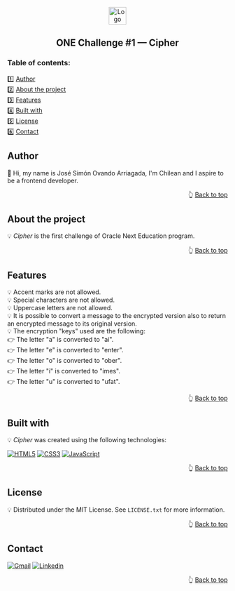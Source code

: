 <a name="readme-top"></a>

<!-- PROJECT LOGO -->
<div align="center">
  <a href="https://github.com/jsovandoarriagada/cipher">
    <img src="https://i.ibb.co/FKNTD51/cipher.png" alt="Logo" width="40" height="40">
  </a>
  <h2 align="center">ONE Challenge #1 &mdash; Cipher</h2>
</div>

<!-- TABLE OF CONTENTS -->
<h3>Table of contents:</h3>

1️⃣ <a href="#author">Author</a>\
2️⃣ <a href="#about-the-project">About the project</a>\
3️⃣ <a href="#features">Features</a>\
4️⃣ <a href="#built-with">Built with</a>\
5️⃣ <a href="#license">License</a>\
6️⃣ <a href="#contact">Contact</a>

<!-- AUTHOR -->
## Author

👋 Hi, my name is José Simón Ovando Arriagada, I'm Chilean and I aspire to be a frontend developer.

<p align="right">👆 <a href="#readme-top">Back to top</a></p>

<!-- ABOUT THE PROJECT -->
## About the project

💡 <em>Cipher</em> is the first challenge of Oracle Next Education program.

<p align="right">👆 <a href="#readme-top">Back to top</a></p>

<!-- FEATURES -->
## Features

💡 Accent marks are not allowed.\
💡 Special characters are not allowed.\
💡 Uppercase letters are not allowed.\
💡 It is possible to convert a message to the encrypted version also to return an encrypted message to its original version.\
💡 The encryption "keys" used are the following:\
👉 The letter "a" is converted to "ai".\
👉 The letter "e" is converted to "enter".\
👉 The letter "o" is converted to "ober".\
👉 The letter "i" is converted to "imes".\
👉 The letter "u" is converted to "ufat".

<p align="right">👆 <a href="#readme-top">Back to top</a></p>

<!-- BUILT WITH -->
## Built with

💡 <em>Cipher</em> was created using the following technologies:

[![HTML5][HTML5]][HTML5-url] [![CSS3][CSS3]][CSS3-url] [![JavaScript][JavaScript]][JavaScript-url]

<p align="right">👆 <a href="#readme-top">Back to top</a></p>

<!-- LICENSE -->
## License

💡 Distributed under the MIT License. See `LICENSE.txt` for more information.

<p align="right">👆 <a href="#readme-top">Back to top</a></p>

<!-- CONTACT -->
## Contact

[![Gmail][Gmail]][Gmail-url] [![Linkedin][Linkedin]][Linkedin-url] 

<p align="right">👆 <a href="#readme-top">Back to top</a></p>

<!-- MARKDOWN LINKS & IMAGES -->
[CSS3]: https://img.shields.io/badge/CSS3-1572B6?style=for-the-badge&logo=css3&logoColor=white
[CSS3-url]: https://www.css3.com/
[HTML5]: https://img.shields.io/badge/HTML5-E34F26?style=for-the-badge&logo=html5&logoColor=white
[HTML5-url]: https://html5.org/
[JavaScript]: https://img.shields.io/badge/JavaScript-323330?style=for-the-badge&logo=javascript&logoColor=F7DF1E
[JavaScript-url]: www.ecma-international.org/publications-and-standards/standards/ecma-262/
[Gmail]: https://img.shields.io/badge/Gmail-D14836?style=for-the-badge&logo=gmail&logoColor=white
[Gmail-url]: mailto:jsovandoarriagada@gmail.com
[Linkedin]: https://img.shields.io/badge/linkedin-%230077B5.svg?style=for-the-badge&logo=linkedin&logoColor=white
[Linkedin-url]: https://www.linkedin.com/in/jsovandoarriagada/
